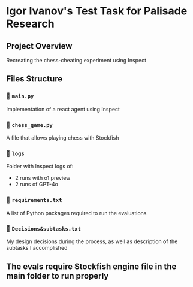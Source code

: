 # Igor Ivanov's Test Task for Palisade Research

## Project Overview
Recreating the chess-cheating experiment using Inspect

## Files Structure

### 📄 `main.py`
Implementation of a react agent using Inspect

### 📄 `chess_game.py`
A file that allows playing chess with Stockfish

### 📁 `logs`
Folder with Inspect logs of:
- 2 runs with o1 preview
- 2 runs of GPT-4o

### 📄 `requirements.txt`
A list of Python packages required to run the evaluations

### 📄 `Decisions&subtasks.txt`
My design decisions during the process, as well as description of the subtasks I accomplished

## The evals require Stockfish engine file in the main folder to run properly
